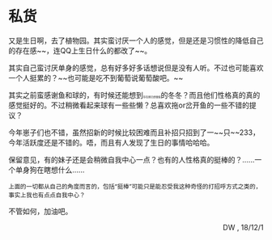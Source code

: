 # 私货
<p>又是生日啊，去了植物园。其实蛮讨厌一个人的感觉，但是还是习惯性的降低自己的存在感~~，连QQ上生日什么的都改了~~。</p>
<p>其实自己蛮讨厌单身的感觉，总有好多好多话想说但是没有人听。不过也可能喜欢一个人挺累的？~~也可能是吃不到葡萄说葡萄酸吧。~~</p>
<p>其实之前蛮感谢鱼和球的，有时候还能想到<span style="font-size: 5px">存在感已经很低</span>的冬冬？而且他们性格真的真的感觉挺好的。不过稍微看起来球有一些些懒？总喜欢拖or岔开鱼的一些不错的提议？ </p>
<p>今年崽子们也不错，虽然招新的时候比较困难而且补招只招到了一~~只~~233，今年活跃度还是不错的。唔，而且有人发现了生日的事情哈哈哈。</p>
<p>保留意见，有的妹子还是会稍微自我中心一点？也有的人性格真的挺棒的？......一个单身狗在瞎想什么......</p>
<p><small>上面的一切都从自己的角度而言的，包括“挺棒”可能只是能忍受我这种奇怪的打招呼方式之类的，事实上我也有点点自我中心？</small></p>
<p>不管如何，加油吧。</p>
<p style="text-align: right">DW , 18/12/1</p>